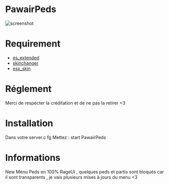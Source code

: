 # PawairPeds

![screenshot](https://i.gyazo.com/36e8cc46026b4563b05bd2836f23b8e7.png)

# Requirement

- [es_extended](https://github.com/ESX-Org/es_extended)
- [skinchanger](https://github.com/ESX-Org/skinchanger)
- [esx_skin](https://github.com/ESX-Org/esx_skin)

#  Réglement
Merci de respecter la créditation et de ne pas la retirer <3

# Installation 
Dans votre server.c fg  Mettez :
start PawairPeds


#  Informations
New Menu Peds en 100% RageUI , quelques peds et partis sont bloqués car il sont transparents , je vais plusieurs mises à jours du menu  <3
